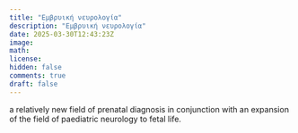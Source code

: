 ```yaml
---
title: "Εμβρυική νευρολογία"
description: "Εμβρυική νευρολογία"
date: 2025-03-30T12:43:23Z
image: 
math: 
license: 
hidden: false
comments: true
draft: false
---
```


a relatively new field of prenatal diagnosis in conjunction with an expansion of the field of paediatric neurology to fetal life.